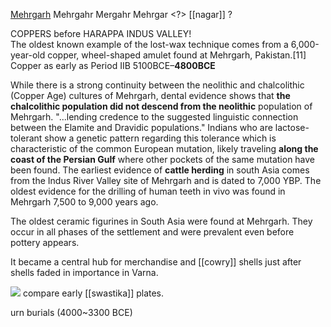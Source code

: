 [Mehrgarh](https://en.wikipedia.org/wiki/Mehrgarh) Mehrgahr Mergahr Mehrgar  <?> [[nagar]] ?

COPPERS before HARAPPA INDUS VALLEY!  
The oldest known example of the lost-wax technique comes from a 6,000-year-old copper, wheel-shaped amulet found at Mehrgarh, Pakistan.[11]  Copper as early as Period IIB 5100BCE–**4800BCE** 

While there is a strong continuity between the neolithic and chalcolithic (Copper Age) cultures of Mehrgarh, dental evidence shows that **the chalcolithic population did not descend from the neolithic** population of Mehrgarh. "...lending credence to the suggested linguistic connection between the Elamite and Dravidic populations." Indians who are lactose-tolerant show a genetic pattern regarding this tolerance which is characteristic of the common European mutation, likely traveling **along the coast of the Persian Gulf** where other pockets of the same mutation have been found. The earliest evidence of **cattle herding** in south Asia comes from the Indus River Valley site of Mehrgarh and is dated to 7,000 YBP. The oldest evidence for the drilling of human teeth in vivo was found in Mehrgarh 7,500 to 9,000 years ago. 

The oldest ceramic figurines in South Asia were found at Mehrgarh. They occur in all phases of the settlement and were prevalent even before pottery appears.

It became a central hub for merchandise and [[cowry]] shells just after shells faded in importance in Varna.

![](https://upload.wikimedia.org/wikipedia/commons/thumb/6/62/MET_2003_592_2_O.jpg/440px-MET_2003_592_2_O.jpg) compare early [[swastika]] plates.

urn burials (4000~3300 BCE)